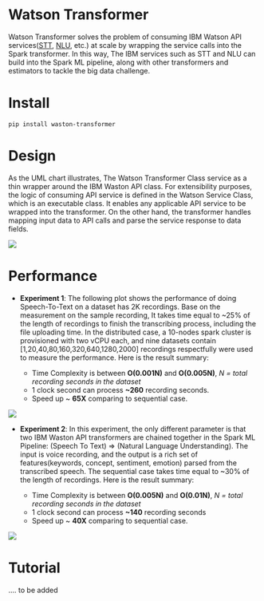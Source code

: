 # Watson Transformer
Watson Transformer solves the problem of consuming IBM Watson API services([STT](https://cloud.ibm.com/apidocs/speech-to-text), [NLU](https://cloud.ibm.com/apidocs/natural-language-understanding), etc.) at scale by wrapping the service calls into the Spark transformer. In this way, The IBM services such as STT and NLU can build into the Spark ML pipeline, along with other transformers and estimators to tackle the big data challenge. 

# Install
```
pip install waston-transformer
```

# Design
As the UML chart illustrates, The Watson Transformer Class service as a thin wrapper around the IBM Waston API class. For extensibility purposes, the logic of consuming API service is defined in the Watson Service Class, which is an executable class. It enables any applicable API service to be wrapped into the transformer. On the other hand, the transformer handles mapping input data to API calls and parse the service response to data fields. 

<img style="float: center;" src="document/Watson_Tranformer_Design.svg">  

# Performance
* __Experiment 1__: The following plot shows the performance of doing Speech-To-Text on a dataset has 2K recordings. Base on the measurement on the sample recording, It takes time equal to ~25% of the length of recordings to finish the transcribing process, including the file uploading time. In the distributed case, a 10-nodes spark cluster is provisioned with two vCPU each, and nine datasets contain [1,20,40,80,160,320,640,1280,2000] recordings respectfully were used to measure the performance. Here is the result summary:

  * Time Complexity is between **O(0.001N)** and **O(0.005N)**, *N = total recording seconds in the dataset*
  * 1 clock second can process **~260** recording seconds.
  * Speed up ~ **65X** comparing to sequential case.

<img style="float: center;" src="document/watson_transformer_stt_perf.png"> 

* __Experiment 2__: In this experiment, the only different parameter is that two IBM Waston API transformers are chained together in the Spark ML Pipeline: (Speech To Text) => (Natural Language Understanding). The input is voice recording, and the output is a rich set of features(keywords, concept, sentiment, emotion) parsed from the transcribed speech. The sequential case takes time equal to ~30% of the length of recordings. Here is the result summary:

  * Time Complexity is between **O(0.005N)** and **O(0.01N)**, *N = total recording seconds in the dataset*
  * 1 clock second can process **~140** recording seconds
  * Speed up ~ **40X** comparing to sequential case.

<img style="float: center;" src="document/watson_transformer_perf_full_pipeline.png"> 


# Tutorial

.... to be added
